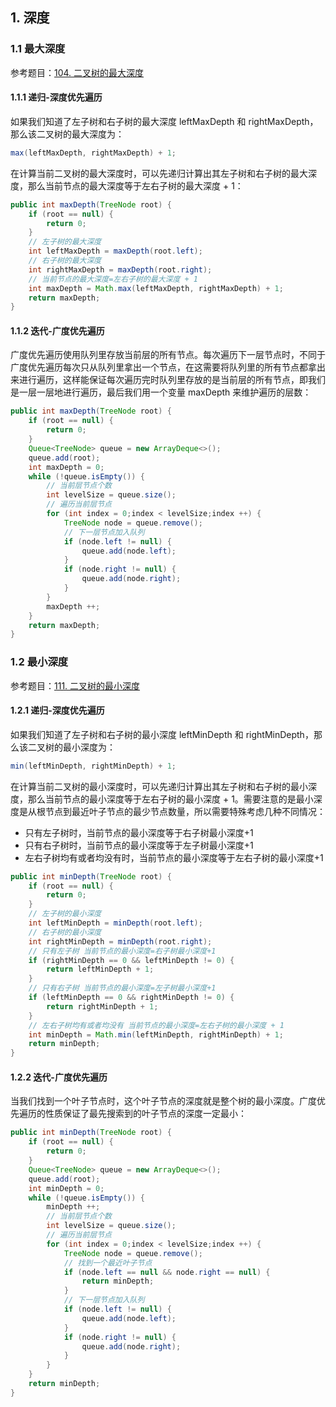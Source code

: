 
## 1. 深度

### 1.1 最大深度

参考题目：[104. 二叉树的最大深度](https://leetcode.cn/problems/maximum-depth-of-binary-tree/)

#### 1.1.1 递归-深度优先遍历

如果我们知道了左子树和右子树的最大深度 leftMaxDepth 和 rightMaxDepth，那么该二叉树的最大深度为：
```java
max(leftMaxDepth, rightMaxDepth) + 1;
```
在计算当前二叉树的最大深度时，可以先递归计算出其左子树和右子树的最大深度，那么当前节点的最大深度等于左右子树的最大深度 + 1：
```java
public int maxDepth(TreeNode root) {
    if (root == null) {
        return 0;
    }
    // 左子树的最大深度
    int leftMaxDepth = maxDepth(root.left);
    // 右子树的最大深度
    int rightMaxDepth = maxDepth(root.right);
    // 当前节点的最大深度=左右子树的最大深度 + 1
    int maxDepth = Math.max(leftMaxDepth, rightMaxDepth) + 1;
    return maxDepth;
}
```

#### 1.1.2 迭代-广度优先遍历

广度优先遍历使用队列里存放当前层的所有节点。每次遍历下一层节点时，不同于广度优先遍历每次只从队列里拿出一个节点，在这需要将队列里的所有节点都拿出来进行遍历，这样能保证每次遍历完时队列里存放的是当前层的所有节点，即我们是一层一层地进行遍历，最后我们用一个变量 maxDepth 来维护遍历的层数：
```java
public int maxDepth(TreeNode root) {
    if (root == null) {
        return 0;
    }
    Queue<TreeNode> queue = new ArrayDeque<>();
    queue.add(root);
    int maxDepth = 0;
    while (!queue.isEmpty()) {
        // 当前层节点个数
        int levelSize = queue.size();
        // 遍历当前层节点
        for (int index = 0;index < levelSize;index ++) {
            TreeNode node = queue.remove();
            // 下一层节点加入队列
            if (node.left != null) {
                queue.add(node.left);
            }
            if (node.right != null) {
                queue.add(node.right);
            }
        }
        maxDepth ++;
    }
    return maxDepth;
}
```

### 1.2 最小深度

参考题目：[111. 二叉树的最小深度](https://leetcode.cn/problems/minimum-depth-of-binary-tree/)

#### 1.2.1 递归-深度优先遍历

如果我们知道了左子树和右子树的最小深度 leftMinDepth 和 rightMinDepth，那么该二叉树的最小深度为：
```java
min(leftMinDepth, rightMinDepth) + 1;
```
在计算当前二叉树的最小深度时，可以先递归计算出其左子树和右子树的最小深度，那么当前节点的最小深度等于左右子树的最小深度 + 1。需要注意的是最小深度是从根节点到最近叶子节点的最少节点数量，所以需要特殊考虑几种不同情况：
- 只有左子树时，当前节点的最小深度等于右子树最小深度+1
- 只有右子树时，当前节点的最小深度等于左子树最小深度+1
- 左右子树均有或者均没有时，当前节点的最小深度等于左右子树的最小深度+1
```java
public int minDepth(TreeNode root) {
    if (root == null) {
        return 0;
    }
    // 左子树的最小深度
    int leftMinDepth = minDepth(root.left);
    // 右子树的最小深度
    int rightMinDepth = minDepth(root.right);
    // 只有左子树 当前节点的最小深度=右子树最小深度+1
    if (rightMinDepth == 0 && leftMinDepth != 0) {
        return leftMinDepth + 1;
    }
    // 只有右子树 当前节点的最小深度=左子树最小深度+1
    if (leftMinDepth == 0 && rightMinDepth != 0) {
        return rightMinDepth + 1;
    }
    // 左右子树均有或者均没有 当前节点的最小深度=左右子树的最小深度 + 1
    int minDepth = Math.min(leftMinDepth, rightMinDepth) + 1;
    return minDepth;
}
```
#### 1.2.2 迭代-广度优先遍历

当我们找到一个叶子节点时，这个叶子节点的深度就是整个树的最小深度。广度优先遍历的性质保证了最先搜索到的叶子节点的深度一定最小：
```java
public int minDepth(TreeNode root) {
    if (root == null) {
        return 0;
    }
    Queue<TreeNode> queue = new ArrayDeque<>();
    queue.add(root);
    int minDepth = 0;
    while (!queue.isEmpty()) {
        minDepth ++;
        // 当前层节点个数
        int levelSize = queue.size();
        // 遍历当前层节点
        for (int index = 0;index < levelSize;index ++) {
            TreeNode node = queue.remove();
            // 找到一个最近叶子节点
            if (node.left == null && node.right == null) {
                return minDepth;
            }
            // 下一层节点加入队列
            if (node.left != null) {
                queue.add(node.left);
            }
            if (node.right != null) {
                queue.add(node.right);
            }
        }
    }
    return minDepth;
}
```

